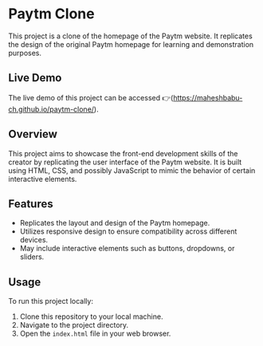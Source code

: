# Paytm Clone

This project is a clone of the homepage of the Paytm website. It replicates the design of the original Paytm homepage for learning and demonstration purposes.

## Live Demo

The live demo of this project can be accessed 👉(https://maheshbabu-ch.github.io/paytm-clone/).

## Overview

This project aims to showcase the front-end development skills of the creator by replicating the user interface of the Paytm website. It is built using HTML, CSS, and possibly JavaScript to mimic the behavior of certain interactive elements.

## Features

- Replicates the layout and design of the Paytm homepage.
- Utilizes responsive design to ensure compatibility across different devices.
- May include interactive elements such as buttons, dropdowns, or sliders.

## Usage

To run this project locally:

1. Clone this repository to your local machine.
2. Navigate to the project directory.
3. Open the `index.html` file in your web browser.
